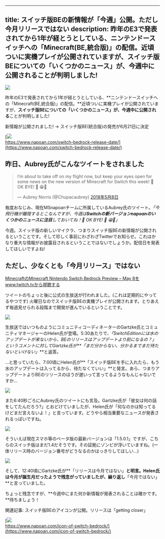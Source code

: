 
---
title: スイッチ版BEの新情報が「今週」公開。ただし今月リリースではない
description: 昨年のE3で発表されてから1年が経とうとしている、ニンテンドースイッチへの「Minecraft(BE,統合版)」の配信。近頃ついに実機プレイが公開されていますが、スイッチ版BEについての「いくつかのニュース」が、今週中に公開されることが判明しました!
---

![](https://cdn-ak.f.st-hatena.com/images/fotolife/s/sasigume/20210208/20210208090054.png)

昨年のE3で発表されてから1年が経とうとしている、**ニンテンドースイッチへの「Minecraft(BE,統合版)」の配信。**近頃ついに実機プレイが公開されていますが、**スイッチ版BEについての「いくつかのニュース」が、今週中に公開される**ことが判明しました!

新情報が公開されました! → スイッチ版BE(統合版)の発売が6月21日に決定

[![](https://cdn-ak.f.st-hatena.com/images/fotolife/s/sasigume/20210208/20210208091336.png)  
https://www.napoan.com/switch-bedrock-release-date/](https://www.napoan.com/switch-bedrock-release-date/)

## 昨日、Aubrey氏がこんなツイートをされました

> I’m about to take off on my flight now, but keep your eyes open for some news on the new version of Minecraft for Switch this week! 👀 OK BYE! 👋 😁🛫
> 
> — Aubrey Norris (@Chupacaubrey) [2018年5月8日](https://twitter.com/Chupacaubrey/status/993864687358955520?ref_src=twsrc%5Etfw)

毎度おなじみ、現在MSnapoanチームに所属しているAubrey氏のツイート。_「今飛行機が離陸するとこなんですが、今週は**Switchの新バージョンnapoanのいくつかのニュースに注目**しておいてね！👀 OK BYE! 👋 😁🛫」_

今週。スイッチ版の新しいマイクラ、つまりスイッチ版BEの新情報が公開されるということです。そして珍しく事前にわざわざTwitterでお知らせ。これはかなり重大な情報がお披露目されるということではないでしょうか。配信日を発表してほしいですよね!

## ただし、少なくとも「今月リリース」ではない

[MinecraftのMinecraft Nintendo Switch Bedrock Preview – May 8をwww.twitch.tvから視聴する](https://www.twitch.tv/videos/259185751?tt_content=text_link&tt_medium=vod_embed)

ツイートのちょっと後に公式の生放送が行われました。(これは定期的にやってるやつです) 火曜日なのでスイッチ版BEの実機プレイが公開されます。とりあえず毎週見せられる段階まで開発が進んでいるということです。

![](https://cdn-ak.f.st-hatena.com/images/fotolife/s/sasigume/20210208/20210208115129.png)

生放送ではいつものようにコミュニティコーディネーターのGartzke氏とコミュニティマネージャーのHelen氏が登場。5:30あたりで、_「SwitchEditionには水のアップデートが来ないから、BEのリリースはアップデートより前になるの？」_というコメントに対してGartzke氏が**_「まだ分からない、分かるまでまだ待たないといけない」_**と返答。

…と思っていたら、7:00頃にHelen氏が**「スイッチ版BEを手に入れたら、もう水のアップデートは入ってるから、待たなくていい」**と発言。あら、つまりアップデートよりBEのリリースのほうが遅いって言ってるようなもんじゃないですか…

![](https://cdn-ak.f.st-hatena.com/images/fotolife/s/sasigume/20210208/20210208115134.png)

また6:40秒ごろにAubrey氏のツイートにも言及。Gartzke氏が「彼女は何の話をしてたんだろう?」とおどけていましたが、Helen氏が「何なのかは知ってるけどまだ言えないよ！」と言っています。どうやら相当重要なニュースが発表されるっぽいですね。

![](https://cdn-ak.f.st-hatena.com/images/fotolife/s/sasigume/20210208/20210208115137.png)

そういえば現在スマホ等のベータ版の最新バージョンは「1.5.0.1」ですが、こちらのスイッチ版はまだ1.4だそうです。その証拠にゾンビが浮いていますね。(一体リリース時のバージョン番号がどうなるのかはっきりしてほしい…)

![](https://cdn-ak.f.st-hatena.com/images/fotolife/s/sasigume/20210208/20210208115141.png)

そして、12:40頃にGartzke氏が**「リリースは今月ではない」**と明言。Helen氏は今月が誕生月だったようで残念がっていましたが、繰り返し**「今月ではない」**と言っていました。

ちょっと残念ですが、**今週中にまた何か新情報が発表されることは確かです。**待ちましょう！

関連記事: スイッチ版BEのアイコンが公開。リリースは「getting closer」

[![](https://cdn-ak.f.st-hatena.com/images/fotolife/s/sasigume/20210208/20210208101036.png)  
https://www.napoan.com/icon-of-switch-bedrock/](https://www.napoan.com/icon-of-switch-bedrock/)
